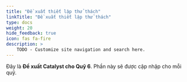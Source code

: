 ```yaml
---
title: "Đề xuất thiết lập thử thách"
linkTitle: "Đề xuất thiết lập thử thách"
type: docs
weight: 20
hide_feedback: true
icon: fas fa-fire
description: >
    TODO - Customize site navigation and search here. 
---
```


<!-- This index page is yet to be udated.  -->
Đây là **Đề xuất Catalyst cho Quỹ 6**. Phần này sẽ được cập nhập cho mỗi quỹ.